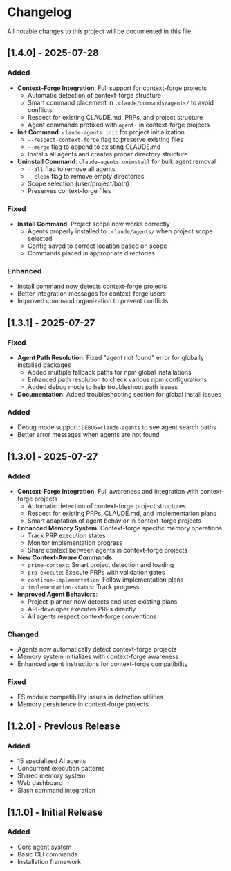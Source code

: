 # Changelog

All notable changes to this project will be documented in this file.

## [1.4.0] - 2025-07-28

### Added
- **Context-Forge Integration**: Full support for context-forge projects
  - Automatic detection of context-forge structure
  - Smart command placement in `.claude/commands/agents/` to avoid conflicts
  - Respect for existing CLAUDE.md, PRPs, and project structure
  - Agent commands prefixed with `agent-` in context-forge projects
- **Init Command**: `claude-agents init` for project initialization
  - `--respect-context-forge` flag to preserve existing files
  - `--merge` flag to append to existing CLAUDE.md
  - Installs all agents and creates proper directory structure
- **Uninstall Command**: `claude-agents uninstall` for bulk agent removal
  - `--all` flag to remove all agents
  - `--clean` flag to remove empty directories
  - Scope selection (user/project/both)
  - Preserves context-forge files

### Fixed
- **Install Command**: Project scope now works correctly
  - Agents properly installed to `.claude/agents/` when project scope selected
  - Config saved to correct location based on scope
  - Commands placed in appropriate directories

### Enhanced
- Install command now detects context-forge projects
- Better integration messages for context-forge users
- Improved command organization to prevent conflicts

## [1.3.1] - 2025-07-27

### Fixed
- **Agent Path Resolution**: Fixed "agent not found" error for globally installed packages
  - Added multiple fallback paths for npm global installations
  - Enhanced path resolution to check various npm configurations
  - Added debug mode to help troubleshoot path issues
- **Documentation**: Added troubleshooting section for global install issues

### Added
- Debug mode support: `DEBUG=claude-agents` to see agent search paths
- Better error messages when agents are not found

## [1.3.0] - 2025-07-27

### Added
- **Context-Forge Integration**: Full awareness and integration with context-forge projects
  - Automatic detection of context-forge project structures
  - Respect for existing PRPs, CLAUDE.md, and implementation plans
  - Smart adaptation of agent behavior in context-forge projects
- **Enhanced Memory System**: Context-forge specific memory operations
  - Track PRP execution states
  - Monitor implementation progress
  - Share context between agents in context-forge projects
- **New Context-Aware Commands**:
  - `prime-context`: Smart project detection and loading
  - `prp-execute`: Execute PRPs with validation gates
  - `continue-implementation`: Follow implementation plans
  - `implementation-status`: Track progress
- **Improved Agent Behaviors**:
  - Project-planner now detects and uses existing plans
  - API-developer executes PRPs directly
  - All agents respect context-forge conventions

### Changed
- Agents now automatically detect context-forge projects
- Memory system initializes with context-forge awareness
- Enhanced agent instructions for context-forge compatibility

### Fixed
- ES module compatibility issues in detection utilities
- Memory persistence in context-forge projects

## [1.2.0] - Previous Release

### Added
- 15 specialized AI agents
- Concurrent execution patterns
- Shared memory system
- Web dashboard
- Slash command integration

## [1.1.0] - Initial Release

### Added
- Core agent system
- Basic CLI commands
- Installation framework